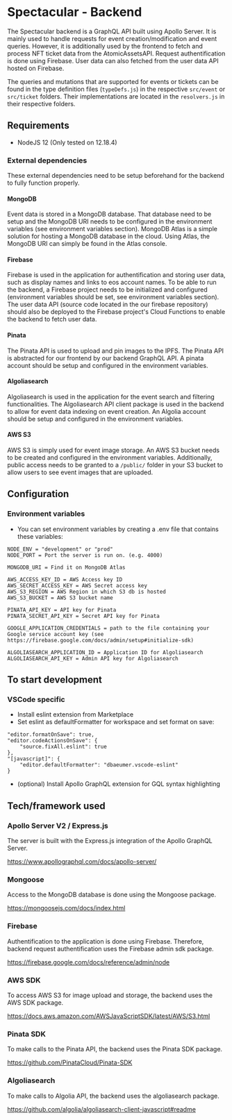 # Spectacular - Backend

The Spectacular backend is a GraphQL API built using Apollo Server. It is mainly used to handle requests for event creation/modification and event queries. However, it is additionally used by the frontend to fetch and process NFT ticket data from the AtomicAssetsAPI. Request authentification is done using Firebase. User data can also fetched from the user data API hosted on Firebase.

The queries and mutations that are supported for events or tickets can be found in the type definition files (`typeDefs.js`) in the respective `src/event` or `src/ticket` folders. Their implementations are located in the `resolvers.js` in their respective folders.

## Requirements
- NodeJS 12 (Only tested on 12.18.4)

### External dependencies

These external dependencies need to be setup beforehand for the backend to fully function properly.

#### MongoDB
Event data is stored in a MongoDB database. That database need to be setup and the MongoDB URI needs to be configured in the environment variables (see environment variables section). MongoDB Atlas is a simple solution for hosting a MongoDB database in the cloud. Using Atlas, the MongoDB URI can simply be found in the Atlas console. 

#### Firebase
Firebase is used in the application for authentification and storing user data, such as display names and links to eos account names. To be able to run the backend, a Firebase project needs to be initialized and configured (environment variables should be set, see environment variables section). The user data API (source code located in the our firebase repository) should also be deployed to the Firebase project's Cloud Functions to enable the backend to fetch user data.

#### Pinata
The Pinata API is used to upload and pin images to the IPFS. The Pinata API is abstracted for our frontend by our backend GraphQL API. A pinata account should be setup and configured in the environment variables.

#### Algoliasearch
Algoliasearch is used in the application for the event search and filtering functionalities. The Algoliasearch API client package is used in the backend to allow for event data indexing on event creation. An Algolia account should be setup and configured in the environment variables.

#### AWS S3
AWS S3 is simply used for event image storage. An AWS S3 bucket needs to be created and configured in the environment variables. Additionally, public access needs to be granted to a `/public/` folder in your S3 bucket to allow users to see event images that are uploaded.

## Configuration

### Environment variables

- You can set environment variables by creating a .env file that contains these variables:

```
NODE_ENV = "development" or "prod"
NODE_PORT = Port the server is run on. (e.g. 4000)

MONGODB_URI = Find it on MongoDB Atlas

AWS_ACCESS_KEY_ID = AWS Access key ID
AWS_SECRET_ACCESS_KEY = AWS Secret access key
AWS_S3_REGION = AWS Region in which S3 db is hosted
AWS_S3_BUCKET = AWS S3 bucket name

PINATA_API_KEY = API key for Pinata
PINATA_SECRET_API_KEY = Secret API key for Pinata

GOOGLE_APPLICATION_CREDENTIALS = path to the file containing your Google service account key (see https://firebase.google.com/docs/admin/setup#initialize-sdk)

ALGOLIASEARCH_APPLICATION_ID = Application ID for Algoliasearch
ALGOLIASEARCH_API_KEY = Admin API key for Algoliasearch
```

## To start development

### VSCode specific

- Install eslint extension from Marketplace
- Set eslint as defaultFormatter for workspace and set format on save:

```
"editor.formatOnSave": true,
"editor.codeActionsOnSave": {
    "source.fixAll.eslint": true
},
"[javascript]": {
    "editor.defaultFormatter": "dbaeumer.vscode-eslint"
}

```

- (optional) Install Apollo GraphQL extension for GQL syntax highlighting

## Tech/framework used

### Apollo Server V2 / Express.js
The server is built with the Express.js integration of the Apollo GraphQL Server.

https://www.apollographql.com/docs/apollo-server/

### Mongoose
Access to the MongoDB database is done using the Mongoose package.

https://mongoosejs.com/docs/index.html

### Firebase

Authentification to the application is done using Firebase. Therefore, backend request authentification uses the Firebase admin sdk package.

https://firebase.google.com/docs/reference/admin/node

### AWS SDK 

To access AWS S3 for image upload and storage, the backend uses the AWS SDK package.

https://docs.aws.amazon.com/AWSJavaScriptSDK/latest/AWS/S3.html


### Pinata SDK

To make calls to the Pinata API, the backend uses the Pinata SDK package.

https://github.com/PinataCloud/Pinata-SDK

### Algoliasearch 

To make calls to Algolia API, the backend uses the algoliasearch package.

https://github.com/algolia/algoliasearch-client-javascript#readme